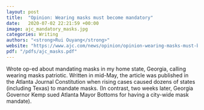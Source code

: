 ```yaml
---
layout: post
title:  "Opinion: Wearing masks must become mandatory"
date:   2020-07-02 22:21:59 +00:00
image: ajc_mandatory_masks.jpg
categories: Writing 
authors: "<strong>Rui Ouyang</strong>"
website: "https://www.ajc.com/news/opinion/opinion-wearing-masks-must-become-mandatory/CuAkakHXNcEnCD0xTABMrJ/"
pdf: "/pdfs/ajc_masks.pdf"
---
```


Wrote op-ed about mandating masks in my home state, Georgia, calling wearing masks patriotic. Written in mid-May, the article was published in the Atlanta Journal Constitution when rising cases caused dozens of states (including Texas) to mandate masks. (In contrast, two weeks later, Georgia Governor Kemp sued Atlanta Mayor Bottoms for having a city-wide mask mandate).
